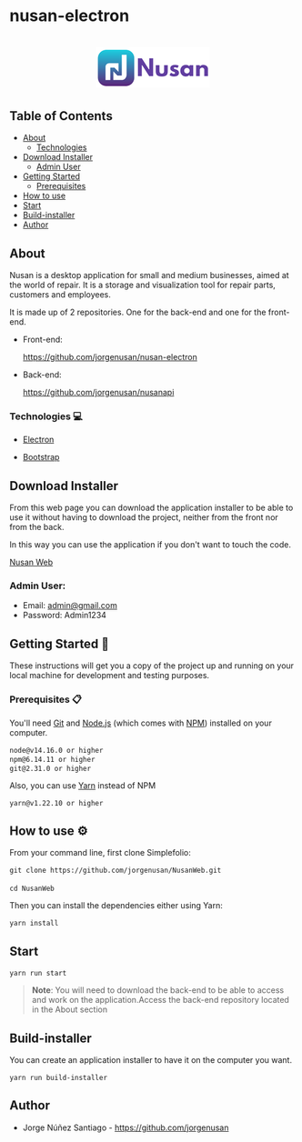 ﻿# nusan-electron
 
<h1 align="center">
 <div>
  <img src="src/img/LogoCompleto200.png">
 </div>
</h1>
 
 ## Table of Contents
 
 * [About](#about)
   * [Technologies](#technologies-computer)
 * [Download Installer](#download-installer)
   * [Admin User](#admin-user) 
 * [Getting Started](#getting-started-rocket)
   * [Prerequisites](#prerequisites-clipboard) 
 * [How to use](#how-to-use-gear)
 * [Start](#start)
 * [Build-installer](#build-installer)
 * [Author](#author)
 
 ## About
 
 Nusan is a desktop application for small and medium businesses, aimed at the world of repair. 
 It is a storage and visualization tool for repair parts, customers and employees.
 
 It is made up of 2 repositories. One for the back-end and one for the front-end.
 
 * Front-end:
 
    https://github.com/jorgenusan/nusan-electron

 * Back-end:
  
    https://github.com/jorgenusan/nusanapi

### Technologies :computer:

* [Electron](https://www.electronjs.org/)

* [Bootstrap](https://getbootstrap.com/)


## Download Installer

From this web page you can download the application installer to be able to use it without having to download the project, neither from the front nor from the back.

In this way you can use the application if you don't want to touch the code.

[Nusan Web](https://nusanweb.herokuapp.com/)

### Admin User:

* Email: admin@gmail.com
* Password: Admin1234

## Getting Started :rocket:

These instructions will get you a copy of the project up and running on your local machine for development and testing purposes.

### Prerequisites :clipboard:

You'll need [Git](https://git-scm.com/) and [Node.js](https://nodejs.org/es/) (which comes with [NPM](https://www.npmjs.com/)) installed on your computer.

```
node@v14.16.0 or higher
npm@6.14.11 or higher
git@2.31.0 or higher
```

Also, you can use [Yarn](https://classic.yarnpkg.com/en/) instead of NPM

```
yarn@v1.22.10 or higher
```

## How to use :gear:

From your command line, first clone Simplefolio:

```
git clone https://github.com/jorgenusan/NusanWeb.git

cd NusanWeb
```
Then you can install the dependencies either using Yarn:

```
yarn install
```

## Start

```
yarn run start
```

>**Note**: 
>You will need to download the back-end to be able to access and work on the application.Access the back-end repository located in the About section

## Build-installer

You can create an application installer to have it on the computer you want.

```
yarn run build-installer
```

## Author

* Jorge Núñez Santiago - https://github.com/jorgenusan
